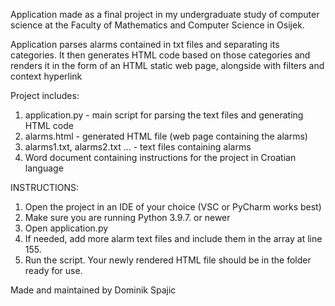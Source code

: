 Application made as a final project in my undergraduate study of computer science at the Faculty of Mathematics and Computer Science in Osijek.

Application parses alarms contained in txt files and separating its categories. It then generates HTML code based on those categories and renders it in the form of an HTML static web page, alongside with filters and context hyperlink

Project includes:
1) application.py - main script for parsing the text files and generating HTML code
2) alarms.html - generated HTML file (web page containing the alarms)
3) alarms1.txt, alarms2.txt ... - text files containing alarms
4) Word document containing instructions for the project in Croatian language

INSTRUCTIONS:
1) Open the project in an IDE of your choice (VSC or PyCharm works best)
2) Make sure you are running Python 3.9.7. or newer
3) Open application.py
4) If needed, add more alarm text files and include them in the array at line 155.
5) Run the script. Your newly rendered HTML file should be in the folder ready for use.

Made and maintained by Dominik Spajic
